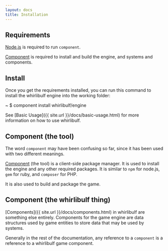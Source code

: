 ```yaml
---
layout: docs
title: Installation
---
```


## Requirements

[Node.js](http://nodejs.org) is required to run `component`.

[Component](https://github.com/component/component) is required to install and build the engine, and systems and components.

## Install

Once you get the requirements installed, you can run this command to install
the whirlibulf engine into the working folder:

<div class="shell">
  <span class="path">~</span>
  <span class="prompt">$</span>
  <span class="command">component install whirlibulf/engine</span>
</div>

See [Basic Usage]({{ site.url }}/docs/basic-usage.html) for more information on how to use whirlibulf.

## Component (the tool)

The word `component` may have been confusing so far, since it has been used with
two different meanings.

[Component](https://github.com/component/component) (the tool) is a client-side
package manager. It is used to install the engine and any other required packages.
It is similar to `npm` for node.js, `gem` for ruby, and `composer` for PHP.

It is also used to build and package the game.

## Component (the whirlibulf thing)

[Components]({{ site.url }}/docs/components.html) in whirlibulf are something
else entirely.
Components for the game engine are data structures used by game entities to store
data that may be used by systems.

Generally in the rest of the documentation, any reference to a `component` is a
reference to a whirlibulf game component.
